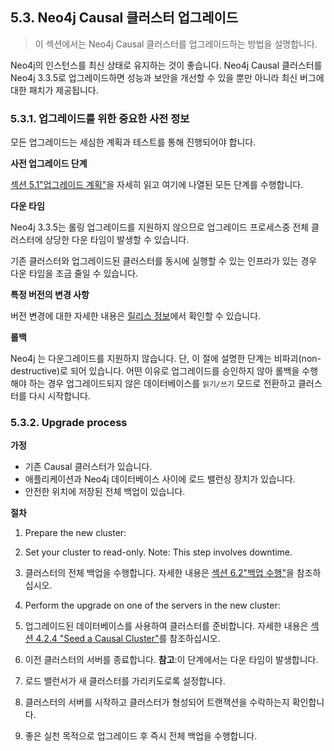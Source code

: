 ## 5.3. Neo4j Causal 클러스터 업그레이드

> 이 섹션에서는 Neo4j Causal 클러스터를 업그레이드하는 방법을 설명합니다.

Neo4j의 인스턴스를 최신 상태로 유지하는 것이 좋습니다. Neo4j Causal 클러스터를 Neo4j 3.3.5로 업그레이드하면 성능과 보안을 개선할 수 있을 뿐만 아니라 최신 버그에 대한 패치가 제공됩니다.

### 5.3.1. 업그레이드를 위한 중요한 사전 정보

모든 업그레이드는 세심한 계획과 테스트를 통해 진행되어야 합니다.

**사전 업그레이드 단계**

[섹션 5.1"업그레이드 계획"](upgrade-planning.md)을 자세히 읽고 여기에 나열된 모든 단계를 수행합니다.

**다운 타임**

Neo4j 3.3.5는 롤링 업그레이드를 지원하지 않으므로 업그레이드 프로세스중 전체 클러스터에 상당한 다운 타임이 발생할 수 있습니다.

기존 클러스터와 업그레이드된 클러스터를 동시에 실행할 수 있는 인프라가 있는 경우 다운 타임을 조금 줄일 수 있습니다.

**특정 버전의 변경 사항**

버전 변경에 대한 자세한 내용은 [릴리스 정보](https://neo4j.com/release-notes)에서 확인할 수 있습니다.

**롤백**

Neo4j 는 다운그레이드를 지원하지 않습니다. 단, 이 절에 설명한 단계는 비파괴(non-destructive)로 되어 있습니다. 어떤 이유로 업그레이드를 승인하지 않아 롤백을 수행해야 하는 경우 업그레이드되지 않은 데이터베이스를 `읽기/쓰기` 모드로 전환하고 클러스터를 다시 시작합니다.

### 5.3.2. Upgrade process

**가정**

- 기존 Causal 클러스터가 있습니다.
- 애플리케이션과 Neo4j 데이터베이스 사이에 로드 밸런싱 장치가 있습니다.
- 안전한 위치에 저장된 전체 백업이 있습니다.

**절차**

1. Prepare the new cluster:
2. Set your cluster to read-only. Note: This step involves downtime. 
3. 클러스터의 전체 백업을 수행합니다. 자세한 내용은 [섹션 6.2"백업 수행"](../backup/perform-backup.md)을 참조하십시오.
4. Perform the upgrade on one of the servers in the new cluster:
5. 업그레이드된 데이터베이스를 사용하여 클러스터를 준비합니다. 자세한 내용은 [섹션 4.2.4 "Seed a Causal Cluster"](../clustering/causal-clustering/seed-cluster.md)를 참조하십시오.

6. 이전 클러스터의 서버를 종료합니다. **참고**:이 단계에서는 다운 타임이 발생합니다.
7. 로드 밸런서가 새 클러스터를 가리키도로록 설정합니다.
8. 클러스터의 서버를 시작하고 클러스터가 형성되어 트랜잭션을 수락하는지 확인합니다.
9. 좋은 실천 목적으로 업그레이드 후 즉시 전체 백업을 수행합니다.
